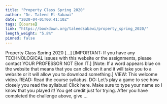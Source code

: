 ```yaml
---
title: "Property Class Spring 2020"
author: "Dr. Taleed El-Sabawi"
date: "2020-04-01T00:41:10Z"
tags: [Course]
link: "https://bookdown.org/taleedsabawi/property_spring_2020/"
length_weight: "5.8%"
pinned: false
---
```


Property Class Spring 2020 [...] [IMPORTANT: If you have any TECHNOLOGICAL issues with this website or the assignments, please contact YOUR PROFESSOR NOT Elon IT.] [Note: If a word appears blue on the website that means that you can click on it and it will take you to a website or it will allow you to download something.] VIEW: This welcome video. READ: Read the course syllabus. DO: Let’s play a game to see how closely you read the syllabus! Click here. Make sure to type your name so I know that you played it! You get credit just for trying. After you have completed the challenge above, give ...
